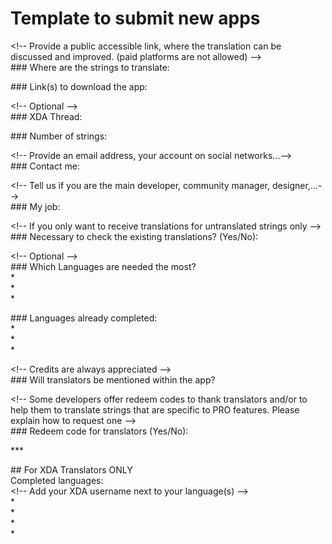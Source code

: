 # Template to submit new apps

\<!-- Provide a public accessible link, where the translation can be discussed and improved. (paid platforms are not allowed) -->  
\### Where are the strings to translate:  

\### Link(s) to download the app:  

\<!-- Optional -->  
\### XDA Thread:  

\### Number of strings: 

\<!-- Provide an email address, your account on social networks...-->  
\### Contact me:  

\<!-- Tell us if you are the main developer, community manager, designer,...-->  
\### My job:  

\<!-- If you only want to receive translations for untranslated strings only -->  
\### Necessary to check the existing translations? (Yes/No):  

\<!-- Optional -->  
\### Which Languages are needed the most?  
\*  
\*  
\*  

\### Languages already completed:  
\*  
\*  
\*  

\<!-- Credits are always appreciated -->  
\### Will translators be mentioned within the app?  

\<!-- Some developers offer redeem codes to thank translators and/or to help them to translate strings that are specific to PRO features. Please explain how to request one -->  
\### Redeem code for translators (Yes/No):  

\***

\## For XDA Translators ONLY  
Completed languages:  
\<!-- Add your XDA username next to your language(s) -->  
\*  
\*  
\*  
\*  
